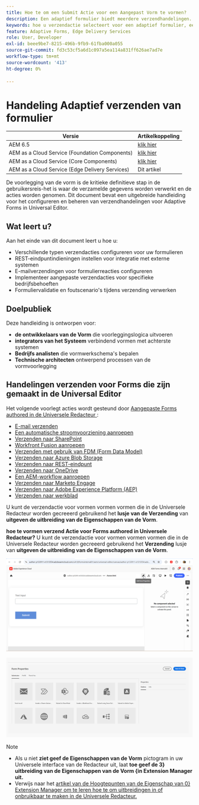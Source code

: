 ```yaml
---
title: Hoe te om een Submit Actie voor een Aangepast Vorm te vormen?
description: Een adaptief formulier biedt meerdere verzendhandelingen. Met een handeling Verzenden wordt gedefinieerd hoe een adaptief formulier wordt verwerkt na verzending. U kunt ingebouwde verzendhandelingen gebruiken of uw eigen handelingen maken.
keywords: hoe u verzendactie selecteert voor een adaptief formulier, een adaptief formulier koppelt aan een SharePoint-lijst, een adaptief formulier aansluit op een SharePoint-documentbibliotheek, een adaptief formulier aansluit op een formuliergegevensmodel (FDM)
feature: Adaptive Forms, Edge Delivery Services
role: User, Developer
exl-id: beee9be7-8215-496b-9fb9-61fba000a055
source-git-commit: fd3c53cf5a6d1c097a5ea114a831ff626ae7ad7e
workflow-type: tm+mt
source-wordcount: '413'
ht-degree: 0%

---
```


# Handeling Adaptief verzenden van formulier

| Versie | Artikelkoppeling |
|---------|-----------------------------|
| AEM 6.5 | [ klik hier ](https://experienceleague.adobe.com/docs/experience-manager-65/forms/adaptive-forms-basic-authoring/configuring-submit-actions.html) |
| AEM as a Cloud Service (Foundation Components) | [ klik hier ](/help/forms/configuring-submit-actions.md) |
| AEM as a Cloud Service (Core Components) | [ klik hier ](/help/forms/configure-submit-actions-core-components.md) |
| AEM as a Cloud Service (Edge Delivery Services) | Dit artikel |


De voorlegging van de vorm is de kritieke definitieve stap in de gebruikersreis-het is waar de verzamelde gegevens worden verwerkt en de acties worden genomen. Dit document bevat een uitgebreide handleiding voor het configureren en beheren van verzendhandelingen voor Adaptive Forms in Universal Editor.

## Wat leert u?

Aan het einde van dit document leert u hoe u:

- Verschillende typen verzendacties configureren voor uw formulieren
- REST-eindpuntindieningen instellen voor integratie met externe systemen
- E-mailverzendingen voor formulierreacties configureren
- Implementeer aangepaste verzendacties voor specifieke bedrijfsbehoeften
- Formuliervalidatie en foutscenario&#39;s tijdens verzending verwerken

## Doelpubliek

Deze handleiding is ontworpen voor:

- **de ontwikkelaars van de Vorm** die voorleggingslogica uitvoeren
- **integrators van het Systeem** verbindend vormen met achterste systemen
- **Bedrijfs analisten** die vormwerkschema&#39;s bepalen
- **Technische architecten** ontwerpend processen van de vormvoorlegging

## Handelingen verzenden voor Forms die zijn gemaakt in de Universal Editor

Het volgende voorlegt acties wordt gesteund door [ Aangepaste Forms authored in de Universele Redacteur ](/help/edge/docs/forms/universal-editor/create-forms.md):

- [E-mail verzenden](/help/forms/configure-submit-action-send-email.md)
- [Een automatische stroomvoorziening aanroepen](/help/forms/forms-microsoft-power-automate-integration.md)
- [Verzenden naar SharePoint](/help/forms/configure-submit-action-sharepoint.md)
- [Workfront Fusion aanroepen](/help/forms/submit-adaptive-form-to-workfront-fusion.md)
- [Verzenden met gebruik van FDM (Form Data Model)](/help/forms/integrate-adaptive-form-with-fdm.md)
- [Verzenden naar Azure Blob Storage](/help/forms/configure-submit-action-azure-blob-storage.md)
- [Verzenden naar REST-eindpunt](/help/forms/configure-submit-action-restpoint.md)
- [Verzenden naar OneDrive](/help/forms/configure-submit-action-onedrive.md)
- [Een AEM-workflow aanroepen](/help/forms/configure-submit-action-workflow.md)
- [Verzenden naar Marketo Engage](/help/forms/submit-adaptive-form-to-marketo-engage.md)
- [Verzenden naar Adobe Experience Platform (AEP)](/help/forms/aem-forms-aep-connector.md)
- [Verzenden naar werkblad](/help/forms/forms-submission-service.md)

<!--You can also submit an Adaptive Form in the Universal Editor to other storage or CRM integrations:

* [Connect Adaptive Form to Salesforce](/help/forms/aem-forms-salesforce-integration.md)
* [Connect an Adaptive Form to Microsoft&reg; Dynamics OData](/help/forms/ms-dynamics-odata-configuration.md)-->

U kunt de verzendactie voor vormen vormen vormen die in de Universele Redacteur worden gecreeerd gebruikend het **lusje van de Verzending** van **uitgeven de uitbreiding van de Eigenschappen van de Vorm**.

**hoe te vormen verzend Actie voor Forms authored in Universele Redacteur?**
U kunt de verzendactie voor vormen vormen vormen die in de Universele Redacteur worden gecreeerd gebruikend het **Verzending** lusje van **uitgeven de uitbreiding van de Eigenschappen van de Vorm**.

![ de eigenschappen van de Vorm pictogram ](/help/forms/assets/ue-form-properties-icon.png)

![ tovenaar van de Eigenschappen van 0} Vorm](/help/edge/docs/forms/universal-editor/assets/form-properties-ue.png)

>[!NOTE]
>
> - Als u niet **ziet geef de Eigenschappen van de Vorm** pictogram in uw Universele interface van de Redacteur uit, laat **toe geef de 3} uitbreiding van de Eigenschappen van de Vorm {in Extension Manager uit.**
> - Verwijs naar het [ artikel van de Hoogtepunten van de Eigenschap van 0} Extension Manager om te leren hoe te om uitbreidingen in of onbruikbaar te maken in de Universele Redacteur.](https://developer.adobe.com/uix/docs/extension-manager/feature-highlights/#enablingdisabling-extensions)
